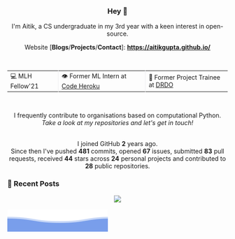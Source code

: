 <h3 align="center"> Hey 👋</h3>

<p align="center">
I'm Aitik, a CS undergraduate in my 3rd year with a keen interest in open-source.
</p>

<p align="center">
Website [<b>Blogs</b>/<b>Projects</b>/<b>Contact</b>]:
<a href="https://aitikgupta.github.io/"> <b>https://aitikgupta.github.io/</b></a>
</p>
<br>
<table align="center">
  <tr>
    <td style="border-right: 1px solid #eeeeef;"> 💻 MLH Fellow'21 </td>
    <td style="border-right: 1px solid #eeeeef;"> 👁️ Former ML Intern at <a href="https://www.mirrorar.io/">Code Heroku</a> </td>
    <td> 🐛 Former Project Trainee at <a href="https://www.drdo.gov.in/home">DRDO</a>   </td>
  </tr>
</table>
<br>
<p align="center">
I frequently contribute to organisations based on computational Python.
<br>
<i>Take a look at my repositories and let's get in touch!</i>
<br>
<br>
</p>

<p align="center">
I joined GitHub <b>2</b> years ago.<br>
Since then I've pushed <b>481</b> commits, opened <b>67</b> issues, submitted <b>83</b> pull requests, received <b>44</b> stars across <b>24</b> personal projects and contributed to <b>28</b> public repositories.
</p>

### 📕 Recent Posts
<!-- BLOG-POST-LIST:START -->
<!-- BLOG-POST-LIST:END -->

<p align="center">
<img src="https://visitor-badge.laobi.icu/badge?page_id=aitikgupta"/>       
</p>

![Aitik Gupta](./assets/bottom_header.svg)